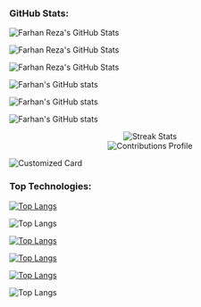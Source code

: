 ### GitHub Stats:
![Farhan Reza's GitHub Stats](https://github-readme-stats.vercel.app/api?username=farhan7reza7&show_icons=true&theme=radical)

![Farhan Reza's GitHub Stats](https://github-readme-stats.vercel.app/api?username=farhan7reza7\&rank_icon=percentile)

![Farhan Reza's GitHub Stats](https://github-readme-stats.vercel.app/api?username=farhan7reza7\&rank_icon=github)


![Farhan's GitHub stats](https://github-readme-stats.vercel.app/api?username=farhan7reza7\&show_icons=true\&show=reviews,discussions_started,discussions_answered,prs_merged,prs_merged_percentage)


![Farhan's GitHub stats](https://github-readme-stats.vercel.app/api?username=farhan7reza7\&include_all_commits=true)

![Farhan's GitHub stats](https://github-readme-stats.vercel.app/api/?username=farhan7reza7\&locale=es)




<div align="center">
	<img alt="Streak Stats" src="https://github-readme-streak-stats.herokuapp.com/?user=farhan7reza7&hide_border=true&show_icons=true&currStreakNum=e9ecef&sideNums=e9ecef&border=272b30&currStreakLabel=e9ecef&background=272b30&sideLabels=e9ecef&dates=7a8288" />
	<br/>
	<img alt="Contributions Profile" src="https://github-readme-activity-graph.vercel.app/graph?username=farhan7reza7&custom_title=Farhan%20Reza%27s%20Contribution%20Graph&hide_border=true&theme=react-dark&bg_color=272b30&color=ffffff" />
</div>


![Customized Card](https://github-readme-stats.vercel.app/api/pin?username=farhan7reza7\&repo=Projects-Documentation\&title_color=fff\&icon_color=f9f9f9\&text_color=9f9f9f\&bg_color=151515)


<!--![Gist Card](https://github-readme-stats.vercel.app/api/gist?id=bbfce31e0217a3689c8d961a356cb10d&theme=calm)
-->


### Top Technologies:
[![Top Langs](https://github-readme-stats.vercel.app/api/top-langs/?username=farhan7reza7&layout=compact)](https://github.com/farhan7reza7/github-readme-stats)


![Top Langs](https://github-readme-stats.vercel.app/api/top-langs/?username=farhan7reza7)

<!--![Farhan's WakaTime stats](https://github-readme-stats.vercel.app/api/wakatime?username=farhan7reza7)


![Farhan's WakaTime stats](https://github-readme-stats.vercel.app/api/wakatime?username=farhan7reza7)

![Farhan's WakaTime stats](https://github-readme-stats.vercel.app/api/wakatime?username=farhan7reza7\&hide_progress=true)

![Farhan's WakaTime stats](https://github-readme-stats.vercel.app/api/wakatime?username=farhan7reza7\&layout=compact)
-->


[![Top Langs](https://github-readme-stats.vercel.app/api/top-langs/?username=farhan7reza7\&layout=donut)](https://github.com/farhan7reza7/github-readme-stats)


[![Top Langs](https://github-readme-stats.vercel.app/api/top-langs/?username=farhan7reza7\&layout=donut-vertical)](https://github.com/farhan7reza7/github-readme-stats)

[![Top Langs](https://github-readme-stats.vercel.app/api/top-langs/?username=farhan7reza7\&layout=pie)](https://github.com/farhan7reza7/github-readme-stats)

![Top Langs](https://github-readme-stats.vercel.app/api/top-langs/?username=farhan7reza7\&hide_progress=true)


<!--![Farhan's WakaTime stats](https://github-readme-stats.vercel.app/api/wakatime?username=farhan7reza7)

![Farhan's WakaTime stats](https://github-readme-stats.vercel.app/api/wakatime?username=farhan7reza7\&hide_progress=true)

![Farhan's WakaTime stats](https://github-readme-stats.vercel.app/api/wakatime?username=farhan7reza7\&layout=compact)
-->



